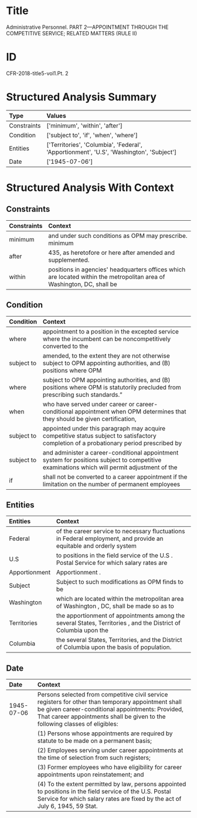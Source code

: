# Title

 Administrative Personnel. PART 2—APPOINTMENT THROUGH THE COMPETITIVE SERVICE; RELATED MATTERS (RULE II)


# ID

 CFR-2018-title5-vol1.Pt. 2


# Structured Analysis Summary

| Type        | Values                                                                                  |
|:------------|:----------------------------------------------------------------------------------------|
| Constraints | ['minimum', 'within', 'after']                                                          |
| Condition   | ['subject to', 'if', 'when', 'where']                                                   |
| Entities    | ['Territories', 'Columbia', 'Federal', 'Apportionment', 'U.S', 'Washington', 'Subject'] |
| Date        | ['1945-07-06']                                                                          |


# Structured Analysis With Context

 


## Constraints

| Constraints   | Context                                                                                                                |
|:--------------|:-----------------------------------------------------------------------------------------------------------------------|
| minimum       | and under such conditions as OPM may prescribe. minimum                                                                |
| after         | 435, as heretofore or here after  amended and supplemented.                                                            |
| within        | positions in agencies' headquarters offices which are located within the metropolitan area of Washington, DC, shall be |


## Condition

| Condition   | Context                                                                                                                                      |
|:------------|:---------------------------------------------------------------------------------------------------------------------------------------------|
| where       | appointment to a position in the excepted service where the incumbent can be noncompetitively converted to the                               |
| subject to  | amended, to the extent they are not otherwise subject to OPM appointing authorities, and (B) positions where OPM                             |
| where       | subject to OPM appointing authorities, and (B) positions where OPM is statutorily precluded from prescribing such standards.&#8221;          |
| when        | who have served under career or career-conditional appointment when OPM determines that they should be given certification,                  |
| subject to  | appointed under this paragraph may acquire competitive status subject to satisfactory completion of a probationary period prescribed by      |
| subject to  | and administer a career-conditional appointment system for positions subject to competitive examinations which will permit adjustment of the |
| if          | shall not be converted to a career appointment if the limitation on the number of permanent employees                                        |


## Entities

| Entities      | Context                                                                                                            |
|:--------------|:-------------------------------------------------------------------------------------------------------------------|
| Federal       | of the career service to necessary fluctuations in Federal employment, and provide an equitable and orderly system |
| U.S           | to positions in the field service of the U.S . Postal Service for which salary rates are                           |
| Apportionment | Apportionment .                                                                                                    |
| Subject       | Subject to such modifications as OPM finds to be                                                                   |
| Washington    | which are located within the metropolitan area of Washington , DC, shall be made so as to                          |
| Territories   | the apportionment of appointments among the several States, Territories , and the District of Columbia upon the    |
| Columbia      | the several States, Territories, and the District of Columbia  upon the basis of population.                       |


## Date

| Date       | Context                                                                                                                                                                                                                                 |
|:-----------|:----------------------------------------------------------------------------------------------------------------------------------------------------------------------------------------------------------------------------------------|
| 1945-07-06 | Persons selected from competitive civil service registers for other than temporary appointment shall be given career-conditional appointments: Provided, That career appointments shall be given to the following classes of eligibles: |
|            |             (1) Persons whose appointments are required by statute to be made on a permanent basis;                                                                                                                                     |
|            |             (2) Employees serving under career appointments at the time of selection from such registers;                                                                                                                               |
|            |             (3) Former employees who have eligibility for career appointments upon reinstatement; and                                                                                                                                   |
|            |             (4) To the extent permitted by law, persons appointed to positions in the field service of the U.S. Postal Service for which salary rates are fixed by the act of July 6, 1945, 59 Stat.                                    |


